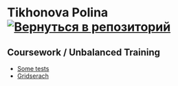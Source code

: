 # Tikhonova Polina    [![Вернуться в репозиторий](https://pollytikhonova.github.io/coursework/GitHub-Mark-32px.png "Вернуться в репозиторий")](https://github.com/PollyTikhonova/coursework/tree/master/unbalanced_training)
## Coursework / Unbalanced Training

* [Some tests](https://pollytikhonova.github.io/coursework/unbalanced_training/Gridsearch%2B-%2BN_5.html)
* [Gridserach](https://pollytikhonova.github.io/coursework/unbalanced_training/Test+subsets+from+minresol_N5.html)


